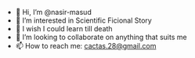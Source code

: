- 👋 Hi, I’m @nasir-masud
- 👀 I’m interested in Scientific Ficional Story
- 🌱 I wish I could learn till death
- 💞️ I’m looking to collaborate on anything that suits me
- 📫 How to reach me: cactas.28@gmail.com


<!---
nasir-masud/nasir-masud is a ✨ special ✨ repository because its `README.md` (this file) appears on your GitHub profile.
You can click the Preview link to take a look at your changes.
--->
